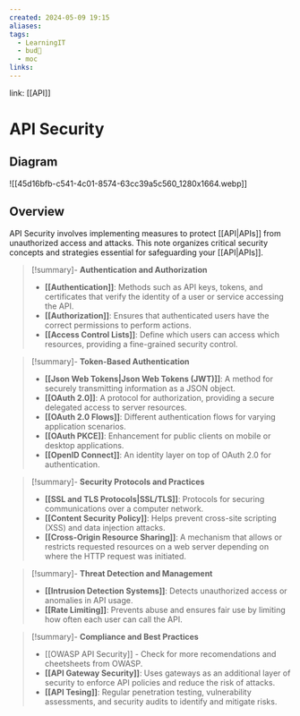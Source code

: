 ```yaml
---
created: 2024-05-09 19:15
aliases: 
tags:
  - LearningIT
  - bud🌿
  - moc
links:
---
```


link: [[API]]

# API Security
## Diagram

![[45d16bfb-c541-4c01-8574-63cc39a5c560_1280x1664.webp]]

## Overview

API Security involves implementing measures to protect [[API|APIs]] from unauthorized access and attacks. This note organizes critical security concepts and strategies essential for safeguarding your [[API|APIs]].


> [!summary]- **Authentication and Authorization**
> - **[[Authentication]]**: Methods such as API keys, tokens, and certificates that verify the identity of a user or service accessing the API.
> - **[[Authorization]]**: Ensures that authenticated users have the correct permissions to perform actions.
> - **[[Access Control Lists]]**: Define which users can access which resources, providing a fine-grained security control.


> [!summary]- **Token-Based Authentication**
> - **[[Json Web Tokens|Json Web Tokens (JWT)]]**: A method for securely transmitting information as a JSON object.
> - **[[OAuth 2.0]]**: A protocol for authorization, providing a secure delegated access to server resources.
> - **[[OAuth 2.0 Flows]]**: Different authentication flows for varying application scenarios.
> - **[[OAuth PKCE]]**: Enhancement for public clients on mobile or desktop applications.
> - **[[OpenID Connect]]**: An identity layer on top of OAuth 2.0 for authentication.


> [!summary]- **Security Protocols and Practices**
> - **[[SSL and TLS Protocols|SSL/TLS]]**: Protocols for securing communications over a computer network.
> - **[[Content Security Policy]]**: Helps prevent cross-site scripting (XSS) and data injection attacks.
> - **[[Cross-Origin Resource Sharing]]**: A mechanism that allows or restricts requested resources on a web server depending on where the HTTP request was initiated.


> [!summary]- **Threat Detection and Management**
> - **[[Intrusion Detection Systems]]**: Detects unauthorized access or anomalies in API usage.
> - **[[Rate Limiting]]**: Prevents abuse and ensures fair use by limiting how often each user can call the API.


> [!summary]- **Compliance and Best Practices**
> - [[OWASP API Security]] - Check for more recomendations and cheetsheets from OWASP.
> - **[[API Gateway Security]]**: Uses gateways as an additional layer of security to enforce API policies and reduce the risk of attacks.
> - **[[API Tesing]]**: Regular penetration testing, vulnerability assessments, and security audits to identify and mitigate risks.


